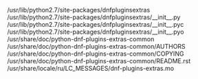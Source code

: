 /usr/lib/python2.7/site-packages/dnfpluginsextras  
/usr/lib/python2.7/site-packages/dnfpluginsextras/\_\_init\_\_.py  
/usr/lib/python2.7/site-packages/dnfpluginsextras/\_\_init\_\_.pyc  
/usr/lib/python2.7/site-packages/dnfpluginsextras/\_\_init\_\_.pyo  
/usr/share/doc/python-dnf-plugins-extras-common  
/usr/share/doc/python-dnf-plugins-extras-common/AUTHORS  
/usr/share/doc/python-dnf-plugins-extras-common/COPYING  
/usr/share/doc/python-dnf-plugins-extras-common/README.rst  
/usr/share/locale/ru/LC\_MESSAGES/dnf-plugins-extras.mo  
